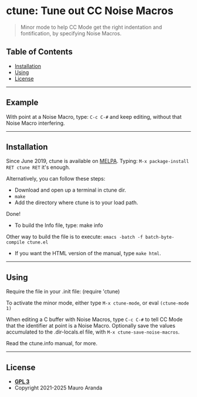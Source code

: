 # ctune: Tune out CC Noise Macros

> Minor mode to help CC Mode get the right indentation and fontification,
by specifying Noise Macros.

## Table of Contents

- [Installation](#installation)
- [Using](#using)
- [License](#license)


---

## Example

With point at a Noise Macro, type:
`C-c C-#`
and keep editing, without that Noise Macro interfering.

---

## Installation

Since June 2019, ctune is available on [MELPA](https://melpa.org/).
Typing:
`M-x package-install RET ctune RET`
it's enough.

Alternatively, you can follow these steps:

- Download and open up a terminal in ctune dir.
- `make`
- Add the directory where ctune is to your load path.

Done!

- To build the Info file, type: make info

Other way to build the file is to execute:
`emacs -batch -f batch-byte-compile ctune.el`

- If you want the HTML version of the manual, type `make html`.

---

## Using

Require the file in your .init file:
(require 'ctune)

To activate the minor mode, either type `M-x ctune-mode`, or eval
`(ctune-mode 1)`

When editing a C buffer with Noise Macros, type `C-c C-#` to tell CC
Mode that the identifier at point is a Noise Macro.
Optionally save the values accumulated to the .dir-locals.el file,
with `M-x ctune-save-noise-macros`.

Read the ctune.info manual, for more.

---

## License

- **[GPL 3](https://www.gnu.org/licenses/gpl-3.0-standalone.html)**
- Copyright 2021-2025 Mauro Aranda
